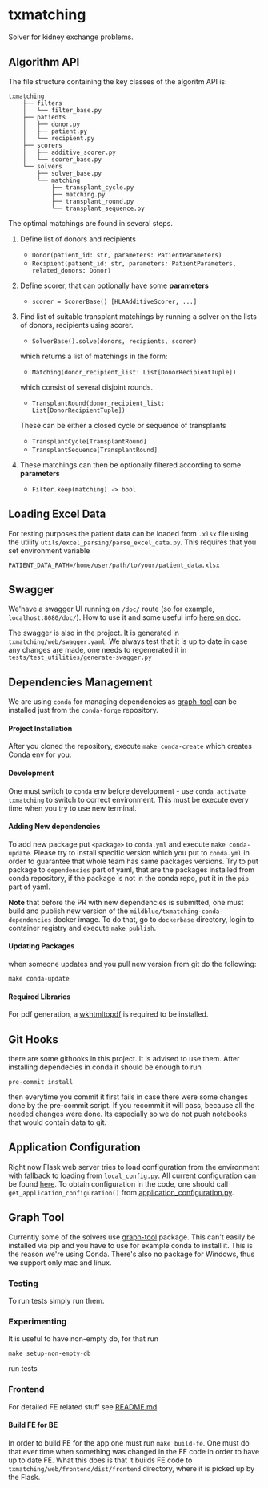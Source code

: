 # txmatching

Solver for kidney exchange problems.

## Algorithm API
The file structure containing the key classes of the algoritm API is:
```
txmatching
    ├── filters
    │   └── filter_base.py
    ├── patients
    │   ├── donor.py
    │   ├── patient.py
    │   └── recipient.py
    ├── scorers
    │   ├── additive_scorer.py
    │   └── scorer_base.py
    └── solvers
        ├── solver_base.py
        └── matching
            ├── transplant_cycle.py
            ├── matching.py
            ├── transplant_round.py
            └── transplant_sequence.py

```
The optimal matchings are found in several steps.
1. Define list of donors and recipients
    - `Donor(patient_id: str, parameters: PatientParameters)`
    - `Recipient(patient_id: str, parameters: PatientParameters, related_donors: Donor)`

2. Define scorer, that can optionally have some <b>parameters</b>
    - `scorer = ScorerBase() [HLAAdditiveScorer, ...]`

3. Find list of suitable transplant matchings by running a solver on the
lists of donors, recipients using scorer.
    - `SolverBase().solve(donors, recipients, scorer)`

    which returns a list of matchings in the form:
    - `Matching(donor_recipient_list: List[DonorRecipientTuple])`

    which consist of several disjoint rounds.
    - `TransplantRound(donor_recipient_list: List[DonorRecipientTuple])`

    These can be either a closed cycle or sequence of transplants
    - `TransplantCycle[TransplantRound]`
    - `TransplantSequence[TransplantRound]`

4. These matchings can then be optionally filtered according to some <b>parameters</b>
    - `Filter.keep(matching) -> bool`

## Loading Excel Data
For testing purposes the patient data can be loaded from `.xlsx` file using the utility `utils/excel_parsing/parse_excel_data.py`. This requires that you set environment variable
```
PATIENT_DATA_PATH=/home/user/path/to/your/patient_data.xlsx
```

## Swagger
We'have a swagger UI running on `/doc/` route (so for example, `localhost:8080/doc/`).
How to use it and some useful info [here on doc](https://flask-restx.readthedocs.io/en/latest/swagger.html).

The swagger is also in the project. It is generated in `txmatching/web/swagger.yaml`. We always test that it is up to date
in case any changes are made, one needs to regenerated it in `tests/test_utilities/generate-swagger.py`
## Dependencies Management
We are using `conda` for managing dependencies as [graph-tool](https://graph-tool.skewed.de/)
can be installed just from the `conda-forge` repository.

#### Project Installation
After you cloned the repository, execute `make conda-create` which creates Conda env for you.

#### Development
One must switch to `conda` env before development - use `conda activate txmatching`
to switch to correct environment.
This must be execute every time when you try to use new terminal.

#### Adding New dependencies
To add new package put `<package>` to `conda.yml` and execute `make conda-update`.
Please try to install specific version which you put to `conda.yml` in order to guarantee that whole team has same
packages versions.
Try to put package to `dependencies` part of yaml, that are the packages installed from conda repository,
if the package is not in the conda repo, put it in the `pip` part of yaml.

**Note** that before the PR with new dependencies is submitted, one must build and publish new version of the
`mildblue/txmatching-conda-dependencies` docker image. 
To do that, go to `dockerbase` directory, login to container registry and execute `make publish`.

#### Updating Packages
when someone updates and you pull new version from git do the following:
```
make conda-update
```

#### Required Libraries

For pdf generation, a [wkhtmltopdf](https://wkhtmltopdf.org/downloads.html) is required to be installed.

## Git Hooks
there are some githooks in this project. It is advised to use them. After installing dependecies in conda it should be enough to run
```
pre-commit install
```
then everytime you commit it first fails in case there were some changes done by the pre-commit script.
If you recommit it will pass, because all the needed changes were done. Its especially so we do not push notebooks
that would contain data to git.

## Application Configuration
Right now Flask web server tries to load configuration from the environment
with fallback to loading from [`local_config.py`](txmatching/web/local_config.py).
All current configuration can be found [here](txmatching/configuration/app_configuration/application_configuration.py).
To obtain configuration in the code, one should call `get_application_configuration()`
 from [application_configuration.py](txmatching/configuration/app_configuration/application_configuration.py).

## Graph Tool
Currently some of the solvers use [graph-tool](https://graph-tool.skewed.de/) package. This can't
easily be installed via pip and you have to use for example conda to install it.
This is the reason we're using Conda. There's also no package for Windows, thus we support only
mac and linux.

### Testing
To run tests simply run them.

### Experimenting
It is useful to have non-empty db, for that run

```
make setup-non-empty-db
```

run tests

### Frontend

For detailed FE related stuff see [README.md](txmatching/web/frontend/README.md).

#### Build FE for BE
In order to build FE for the app one must run `make build-fe`.
One must do that ever time when something was changed in the FE code in order to have up to date FE.
What this does is that it builds FE code to `txmatching/web/frontend/dist/frontend` directory,
where it is picked up by the Flask.
